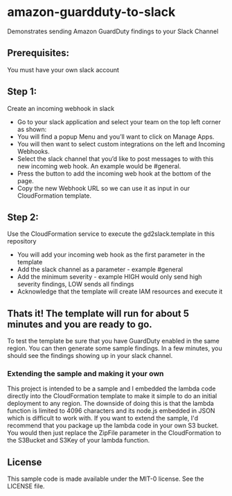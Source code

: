 # amazon-guardduty-to-slack
Demonstrates sending Amazon GuardDuty findings to your Slack Channel 

## Prerequisites:

You must have your own slack account
  
## Step 1:
Create an incoming webhook in slack
- Go to your slack application and select your team on the top left corner as shown:
- You will find a popup Menu and you’ll want to click on Manage Apps.
- You will then want to select custom integrations on the left and Incoming Webhooks.
- Select the slack channel that you’d like to post messages to with this new incoming web hook.  An example would be #general.
- Press the button to add the incoming web hook at the bottom of the page.
- Copy the new Webhook URL so we can use it as input in our CloudFormation template.

## Step 2:
Use the CloudFormation service to execute the gd2slack.template in this repository
- You will add your incoming web hook as the first parameter in the template
- Add the slack channel as a parameter - example #general
- Add the minimum severity - example HIGH would only send high severity findings, LOW sends all findings
- Acknowledge that the template will create IAM resources and execute it

## Thats it!  The template will run for about 5 minutes and you are ready to go.

To test the template be sure that you have GuardDuty enabled in the same region.
You can then generate some sample findings.  In a few minutes, you should see 
the findings showing up in your slack channel.  

### Extending the sample and making it your own

This project is intended to be a sample and I embedded the lambda code directly into the 
CloudFormation template to make it simple to do an initial deployment to any region. The
downside of doing this is that the lambda function is limited to 4096 characters and
its node.js embedded in JSON which is difficult to work with.  If you want to extend
the sample, I'd recommend that you package up the lambda code in your own S3 bucket. You
would then just replace the ZipFile parameter in the CloudFormation to the S3Bucket and
S3Key of your lambda function.  

## License

This sample code is made available under the MIT-0 license. See the LICENSE file.
